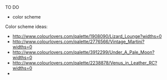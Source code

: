 TO DO
- color scheme

Color scheme ideas:
- http://www.colourlovers.com/palette/1908090/Lizard_Lounge?widths=0
- http://www.colourlovers.com/palette/2776566/Vintage_Martini?widths=0
- http://www.colourlovers.com/palette/3912299/Under_A_Pale_Moon?widths=0
- http://www.colourlovers.com/palette/2238878/Venus_in_Leather_RC?widths=0
- 
